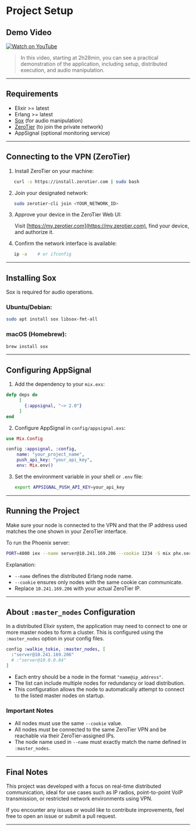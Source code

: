 
# Project Setup

## Demo Video

[![Watch on YouTube](https://img.youtube.com/vi/S9ut16B4iA0/0.jpg)](https://youtu.be/S9ut16B4iA0?start=8898&end=10687)

> In this video, starting at 2h28min, you can see a practical demonstration of the application, including setup, distributed execution, and audio manipulation.

---

## Requirements

* Elixir >= latest
* Erlang >= latest
* [Sox](http://sox.sourceforge.net/) (for audio manipulation)
* [ZeroTier](https://www.zerotier.com/) (to join the private network)
* AppSignal (optional monitoring service)

---

## Connecting to the VPN (ZeroTier)

1. Install ZeroTier on your machine:

```bash
   curl -s https://install.zerotier.com | sudo bash
```

2. Join your designated network:

```bash
   sudo zerotier-cli join <YOUR_NETWORK_ID>
```

3. Approve your device in the ZeroTier Web UI:

   Visit [https://my.zerotier.com](https://my.zerotier.com), find your device, and authorize it.

4. Confirm the network interface is available:

```bash
   ip -a    # or ifconfig
```

---

## Installing Sox

Sox is required for audio operations.

### Ubuntu/Debian:

```bash
sudo apt install sox libsox-fmt-all
```

### macOS (Homebrew):

```bash
brew install sox
```

---

## Configuring AppSignal

1. Add the dependency to your `mix.exs`:

```elixir
defp deps do
     [
       {:appsignal, "~> 2.0"}
     ]
end
```

2. Configure AppSignal in `config/appsignal.exs`:

```elixir
use Mix.Config

config :appsignal, :config,
    name: "your_project_name",
    push_api_key: "your_api_key",
    env: Mix.env()
```

3. Set the environment variable in your shell or `.env` file:

   ```bash
   export APPSIGNAL_PUSH_API_KEY=your_api_key
   ```

---

## Running the Project

Make sure your node is connected to the VPN and that the IP address used matches the one shown in your ZeroTier interface.

To run the Phoenix server:

```bash
PORT=4000 iex --name server@10.241.169.206 --cookie 1234 -S mix phx.server
```

Explanation:

* `--name` defines the distributed Erlang node name.
* `--cookie` ensures only nodes with the same cookie can communicate.
* Replace `10.241.169.206` with your actual ZeroTier IP.

---

## About `:master_nodes` Configuration

In a distributed Elixir system, the application may need to connect to one or more master nodes to form a cluster. This is configured using the `:master_nodes` option in your config files.

```elixir
config :walkie_tokie, :master_nodes, [
  :"server@10.241.169.206"
  # :"server@10.0.0.84"
]
```

* Each entry should be a node in the format `"name@ip_address"`.
* The list can include multiple nodes for redundancy or load distribution.
* This configuration allows the node to automatically attempt to connect to the listed master nodes on startup.

### Important Notes

* All nodes must use the same `--cookie` value.
* All nodes must be connected to the same ZeroTier VPN and be reachable via their ZeroTier-assigned IPs.
* The node name used in `--name` must exactly match the name defined in `:master_nodes`.

---

## Final Notes

This project was developed with a focus on real-time distributed communication, ideal for use cases such as IP radios, point-to-point VoIP transmission, or restricted network environments using VPN.

If you encounter any issues or would like to contribute improvements, feel free to open an issue or submit a pull request.

---
